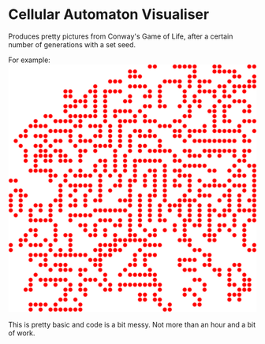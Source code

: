 # Cellular Automaton Visualiser

Produces pretty pictures from Conway's Game of Life, after a certain number of generations with a set seed.

For example:
![](out.png)

This is pretty basic and code is a bit messy. Not more than an hour and a bit of work.
